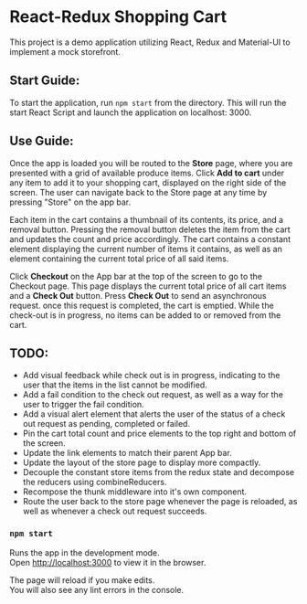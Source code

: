 <h1>React-Redux Shopping Cart</h2>

This project is a demo application utilizing React, Redux and Material-UI to implement a mock storefront.

## Start Guide:

To start the application, run `npm start` from the directory. This will run the start React Script and launch the application on localhost: 3000.

## Use Guide:

Once the app is loaded you will be routed to the <b>Store</b> page, where you are presented with a grid of available produce items. Click <b>Add to cart</b> under any item to add it to your shopping cart, displayed on the right side of the screen. The user can navigate back to the Store page at any time by pressing "Store" on the app bar.

Each item in the cart contains a thumbnail of its contents, its price, and a removal button. Pressing the removal button deletes the item from the cart and updates the count and price accordingly. The cart contains a constant element displaying the current number of items it contains, as well as an element containing the current total price of all said items.

Click <b>Checkout</b> on the App bar at the top of the screen to go to the Checkout page. This page displays the current total price of all cart items and a <b>Check Out</b> button. Press <b>Check Out</b> to send an asynchronous request. once this request is completed, the cart is emptied. While the check-out is in progress, no items can be added to or removed from the cart.

## TODO:
  * Add visual feedback while check out is in progress, indicating to the user that the items in the list cannot be modified.
  * Add a fail condition to the check out request, as well as a way for the user to trigger the fail condition.
  * Add a visual alert element that alerts the user of the status of a check out request as pending, completed or failed.
  * Pin the cart total count and price elements to the top right and bottom of the screen.
  * Update the link elements to match their parent App bar.
  * Update the layout of the store page to display more compactly.
  * Decouple the constant store items from the redux state and decompose the reducers using combineReducers.
  * Recompose the thunk middleware into it's own component.
  * Route the user back to the store page whenever the page is reloaded, as well as whenever a check out request succeeds.
  
### `npm start`

Runs the app in the development mode.<br />
Open [http://localhost:3000](http://localhost:3000) to view it in the browser.

The page will reload if you make edits.<br />
You will also see any lint errors in the console.
